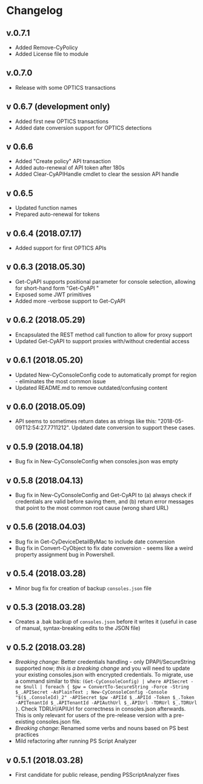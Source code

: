 # Changelog

## v.0.7.1
* Added Remove-CyPolicy
* Added License file to module

## v.0.7.0
* Release with some OPTICS transactions

## v 0.6.7 (development only)
* Added first new OPTICS transactions
* Added date conversion support for OPTICS detections

## v 0.6.6
* Added "Create policy" API transaction
* Added auto-renewal of API token after 180s
* Added Clear-CyAPIHandle cmdlet to clear the session API handle

## v 0.6.5
* Updated function names
* Prepared auto-renewal for tokens

## v 0.6.4 (2018.07.17)
* Added support for first OPTICS APIs

## v 0.6.3 (2018.05.30)
* Get-CyAPI supports positional parameter for console selection, allowing for short-hand form "Get-CyAPI <Console>"
* Exposed some JWT primitives
* Added more -verbose support to Get-CyAPI

## v 0.6.2 (2018.05.29)
* Encapsulated the REST method call function to allow for proxy support
* Updated Get-CyAPI to support proxies with/without credential access

## v 0.6.1 (2018.05.20)
* Updated New-CyConsoleConfig code to automatically prompt for region - eliminates the most common issue
* Updated README.md to remove outdated/confusing content

## v 0.6.0 (2018.05.09)
* API seems to sometimes return dates as strings like this: "2018-05-09T12:54:27.7711212". Updated date conversion to support these cases.

## v 0.5.9 (2018.04.18)
* Bug fix in New-CyConsoleConfig when consoles.json was empty

## v 0.5.8 (2018.04.13)
* Bug fix in New-CyConsoleConfig and Get-CyAPI to (a) always check if credentials are valid before saving them, and (b) return error messages that point to the most common root cause (wrong shard URL)

## v 0.5.6 (2018.04.03)
* Bug fix in Get-CyDeviceDetailByMac to include date conversion
* Bug fix in Convert-CyObject to fix date conversion - seems like a weird property assignment bug in Powershell.

## v 0.5.4 (2018.03.28)
* Minor bug fix for creation of backup `consoles.json` file

## v 0.5.3 (2018.03.28)

* Creates a .bak backup of `consoles.json` before it writes it (useful in case of manual, syntax-breaking edits to the JSON file)

## v 0.5.2 (2018.03.28)

* _Breaking change_: Better credentials handling - only DPAPI/SecureString supported now; *this is a breaking change* and you will need to update your existing consoles.json with encrypted credentials. To migrate, use a command similar to this: ```(Get-CyConsoleConfig) | where APISecret -ne $null | foreach { $pw = ConvertTo-SecureString -Force -String $_.APISecret -AsPlainText ; New-CyConsoleConfig -Console "$($_.ConsoleId)_2" -APISecret $pw -APIId $_.APIId -Token $_.Token -APITenantId $_.APITenantId -APIAuthUrl $_.APIUrl -TDRUrl $_.TDRUrl }```. Check TDRUrl/APIUrl for correctness in consoles.json afterwards. This is only relevant for users of the pre-release version with a pre-existing consoles.json file.
* _Breaking change_: Renamed some verbs and nouns based on PS best practices
* Mild refactoring after running PS Script Analyzer

## v 0.5.1 (2018.03.28) 

* First candidate for public release, pending PSScriptAnalyzer fixes